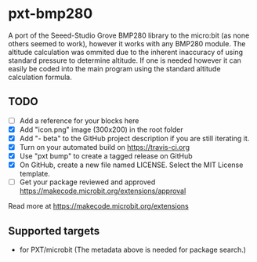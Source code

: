 # pxt-bmp280

A port of the Seeed-Studio Grove BMP280 library to the micro:bit (as none others seemed to work), however it works with any BMP280 module. The altitude calculation was ommited due to the inherent inaccuracy of using standard pressure to determine altitude. If one is needed however it can easily be coded into the main program using the standard altitude calculation formula.

## TODO

- [ ] Add a reference for your blocks here
- [x] Add "icon.png" image (300x200) in the root folder
- [x] Add "- beta" to the GitHub project description if you are still iterating it.
- [x] Turn on your automated build on https://travis-ci.org
- [x] Use "pxt bump" to create a tagged release on GitHub
- [x] On GitHub, create a new file named LICENSE. Select the MIT License template.
- [ ] Get your package reviewed and approved https://makecode.microbit.org/extensions/approval

Read more at https://makecode.microbit.org/extensions

## Supported targets

* for PXT/microbit
(The metadata above is needed for package search.)

